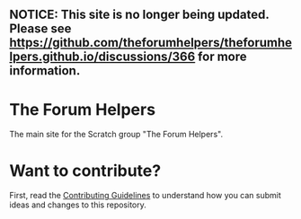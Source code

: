 ## NOTICE: This site is no longer being updated. Please see https://github.com/theforumhelpers/theforumhelpers.github.io/discussions/366 for more information.

# The Forum Helpers
The main site for the Scratch group "The Forum Helpers".

# Want to contribute?
First, read the [Contributing Guidelines](CONTRIBUTING.md) to understand how you can submit ideas and changes to this repository.
